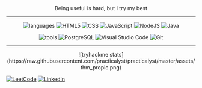 <div align=center>
  Being useful is hard, but I try my best
</div>

----

<div align=center>
  
![languages](https://img.shields.io/static/v1?label=&message=languages:&color=111&style=flat-square)
![HTML5](https://img.shields.io/badge/HTML-239120?style=for-the-badge&logo=html5&logoColor=white)
![CSS](https://img.shields.io/badge/CSS-239120?&style=for-the-badge&logo=css3&logoColor=white)
![JavaScript](https://img.shields.io/badge/JavaScript-F7DF1E?style=for-the-badge&logo=javascript&logoColor=black)
![NodeJS](https://img.shields.io/badge/Node.js-43853D?style=for-the-badge&logo=node.js&logoColor=white)
![Java](https://img.shields.io/badge/java-%23ED8B00.svg?style=for-the-badge&logo=openjdk&logoColor=white)

![tools](https://img.shields.io/static/v1?label=&message=tools:&color=111&style=flat-square)
![PostgreSQL](https://img.shields.io/badge/PostgreSQL-316192?style=for-the-badge&logo=postgresql&logoColor=white)
![Visual Studio Code](https://img.shields.io/badge/Visual_Studio_Code-0078D4?style=for-the-badge&logo=visual%20studio%20code&logoColor=white)
![Git](https://img.shields.io/badge/git-%23F05033.svg?style=for-the-badge&logo=git&logoColor=white)

</div>

----
<div align=center>
![tryhackme stats](https://raw.githubusercontent.com/practicalyst/practicalyst/master/assets/thm_propic.png)
</div>

[![LeetCode](https://img.shields.io/badge/LeetCode-000000?style=for-the-badge&logo=LeetCode&logoColor=#d16c06)](https://leetcode.com/practicalyst/)
[![LinkedIn](https://img.shields.io/badge/linkedin-%230077B5.svg?style=for-the-badge&logo=linkedin&logoColor=white)](https://www.linkedin.com/in/arfaria/)



